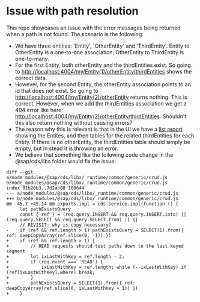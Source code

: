 # Issue with path resolution
This repo showcases an issue with the error messages being returned when a path is not found. The scenario is the following:

- We have three entities: 'Entity', 'OtherEntity' and 'ThirdEntity'. Entity to OtherEntity is a one-to-one association, OtherEntity to ThirdEntity is one-to-many. 
- For the first Entity, both otherEntity and the thirdEntities exist. So going to [http://localhost:4004/my/Entity(1)/otherEntity/thirdEntities](http://localhost:4004/my/Entity(1)/otherEntity/thirdEntities) shows the correct data.
- However, for the second Entity, the otherEntity association points to an id that does not exist. So going to [http://localhost:4004/my/Entity(2)/otherEntity](http://localhost:4004/my/Entity(2)/otherEntity) returns nothing. This is correct. However, when we add the thirdEntities association we get a 404 error like here: [http://localhost:4004/my/Entity(2)/otherEntity/thirdEntities](http://localhost:4004/my/Entity(2)/otherEntity/thirdEntities). Shouldn't this also return nothing without causing errors? 
- The reason why this is relevant is that in the UI we have a [list report](http://localhost:4004/app/webapp/index.html) showing the Entites, and then tables for the related thirdEntities for each Entity. If there is no otherEntity, the thirdEntities table should simply be empty, but in stead it is throwing an error. 
- We believe that something like the following code change in the @sap/cds/libs folder would fix the issue:

```
diff --git a/node_modules/@sap/cds/libx/_runtime/common/generic/crud.js b/node_modules/@sap/cds/libx/_runtime/common/generic/crud.js
index 01b20b3..7d2ab08 100644
--- a/node_modules/@sap/cds/libx/_runtime/common/generic/crud.js
+++ b/node_modules/@sap/cds/libx/_runtime/common/generic/crud.js
@@ -45,7 +45,14 @@ exports.impl = cds.service.impl(function () {
     let pathExistsQuery
     const { ref } = (req.query.INSERT && req.query.INSERT.into) || (req.query.SELECT && req.query.SELECT.from) || {}
     // REVISIT: why is copy necessary?
-    if (ref && ref.length > 1) pathExistsQuery = SELECT(1).from({ ref: deepCopyArray(ref.slice(0, -1)) })
+    if (ref && ref.length > 1) {
+        // READ requests should test paths down to the last keyed segment
+        let ixLastWithKey = ref.length - 2;
+        if (req.event === 'READ') {
+            ixLastWithKey = ref.length; while (--ixLastWithKey) if (ref[ixLastWithKey].where) break; 
+        }
+        pathExistsQuery = SELECT(1).from({ ref: deepCopyArray(ref.slice(0, ixLastWithKey + 1)) })
+    }
```